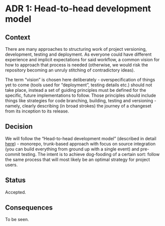 # ADR 1: Head-to-head development model

## Context

There are many approaches to structuring work of project versioning, development, testing and deployment. As everyone could have different experience and implicit expectations for said workflow, a common vision for how to approach that process is needed (otherwise, we would risk the repository becoming an unruly stitching of contradictory ideas). 

The term “vision” is chosen here deliberately - overspecification of things yet to come (tools used for “deployment”, testing details etc.) should not take place, instead a set of guiding principles must be defined for the specific, future implementations to follow. 
Those principles should include things like strategies for code branching, building, testing and versioning - namely, clearly describing (in broad strokes) the journey of a changeset from its inception to its release. 


## Decision

We will follow the “Head-to-head development model” (described in detail [here](https://www.twosigma.com/articles/introduction-to-head-to-head-development-part-1/)) - monorepo, trunk-based approach with focus on source integration (you can build everything from ground up with a single event) and pre-commit testing. The intent is to achieve dog-fooding of a certain sort: follow the same process that will most likely be an optimal strategy for project users. 

## Status

Accepted.

## Consequences
To be seen.
